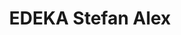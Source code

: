 ---
title: "EDEKA Stefan Alex"
url: /hoehenkirchen-siegertsbrunn/edeka-stefan-alex/
shop: Supermarkt
---
